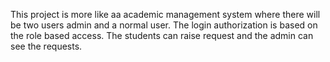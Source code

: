 This project is more like aa academic management system where there will be two users admin and a normal user. The login authorization is based on the role based access. 
The students can raise request and the admin can see the requests.
